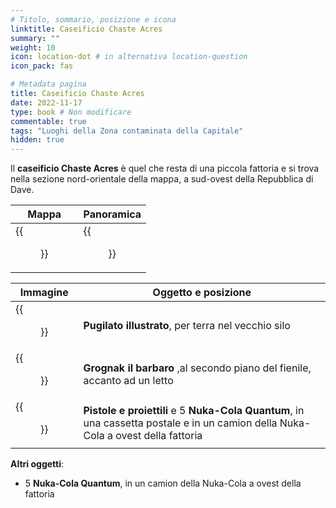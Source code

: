 ```yaml
---
# Titolo, sommario, posizione e icona
linktitle: Caseificio Chaste Acres
summary: ""
weight: 10
icon: location-dot # in alternativa location-question
icon_pack: fas

# Metadata pagina
title: Caseificio Chaste Acres
date: 2022-11-17
type: book # Non modificare
commentable: true
tags: "Luoghi della Zona contaminata della Capitale"
hidden: true
---
```



<div class="fo3">


Il **caseificio Chaste Acres** è quel che resta di una piccola fattoria e si trova nella sezione nord-orientale della mappa, a sud-ovest della Repubblica di Dave.

| Mappa                                | Panoramica                                      |
| ------------------------------------ | ----------------------------------------------- |
| {{<figure src="fo3/CAD_Farm_loc.webp">}} | {{<figure src="fo3/Chaste_Acres_Dairy_Farm.webp">}} |

| Immagine                                             | Oggetto e posizione                                                                                                               |
| ---------------------------------------------------- | --------------------------------------------------------------------------------------------------------------------------------- |
| {{<figure src="fo3/FO3_PI_Chaste_Acres.webp">}}          | **Pugilato illustrato**, per terra nel vecchio silo                                                                               |
| {{<figure src="fo3/FO3_GTB_Chaste_Acres.webp">}}         | **Grognak il barbaro** ,al secondo piano del fienile, accanto ad un letto                                                         |
| {{<figure src="fo3/Guns_and_Bullets_Chaste_Acres.jpg">}} | **Pistole e proiettili** e 5 **Nuka-Cola Quantum**, in una cassetta postale e in un camion della Nuka-Cola a ovest della fattoria |

**Altri oggetti**:
- 5 **Nuka-Cola Quantum**, in un camion della Nuka-Cola a ovest della fattoria

</div>